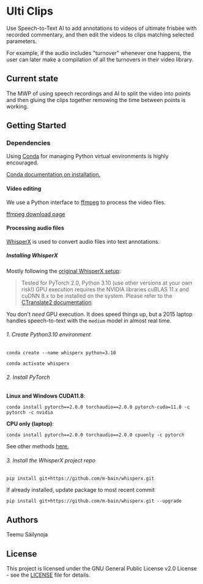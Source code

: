 # Ulti Clips

Use Speech-to-Text AI to add annotations to videos of ultimate frisbee with recorded commentary, and then
edit the videos to clips matching selected parameters.

For example, if the audio includes "turnover" whenever one happens, the user can later make a compilation of all the turnovers in their video library.

## Current state
The MWP of using speech recordings and AI to split the video into points and then gluing the clips together remowing the time between points is working.

## Getting Started

### Dependencies

Using [Conda](https://docs.conda.io/en/latest/) for managing Python virtual environments is highly encouraged.

[Conda documentation on installation.](https://conda.io/projects/conda/en/latest/user-guide/install/index.html)

#### Video editing

We use a Python interface to [ffmpeg](https://ffmpeg.org/download.html) to process the video files.

[ffmpeg download page](https://ffmpeg.org/download.html)

#### Processing audio files

[WhisperX](https://github.com/m-bain/whisperX) is used to convert audio files into text annotations.

##### Installing WhisperX

Mostly following the [original WhisperX setup](https://github.com/m-bain/whisperX?tab=readme-ov-file#setup-%EF%B8%8F):

> Tested for PyTorch 2.0, Python 3.10 (use other versions at your own risk!)
> GPU execution requires the NVIDIA libraries cuBLAS 11.x and cuDNN 8.x to be installed on the system. Please refer to the [CTranslate2 documentation](https://opennmt.net/CTranslate2/installation.html).

You don't *need* GPU execution. It does speed things up, but a 2015 laptop handles speech-to-text with the `medium` model in almost real time.

###### 1. Create Python3.10 environment

```shell
conda create --name whisperx python=3.10
```

```shell
conda activate whisperx
```

###### 2. Install PyTorch

**Linux and Windows CUDA11.8**:

```shell
conda install pytorch==2.0.0 torchaudio==2.0.0 pytorch-cuda=11.8 -c pytorch -c nvidia
```

**CPU only (laptop)**:

```shell
conda install pytorch==2.0.0 torchaudio==2.0.0 cpuonly -c pytorch
```

See other methods [here.](https://pytorch.org/get-started/previous-versions/#v200)

###### 3. Install the WhisperX project repo

```shell
pip install git+https://github.com/m-bain/whisperx.git
```

If already installed, update package to most recent commit

```shell
pip install git+https://github.com/m-bain/whisperx.git --upgrade
```

## Authors

Teemu Säilynoja

## License

This project is licensed under the GNU General Public License v2.0 License - see the [LICENSE](LICENSE) file for details.
